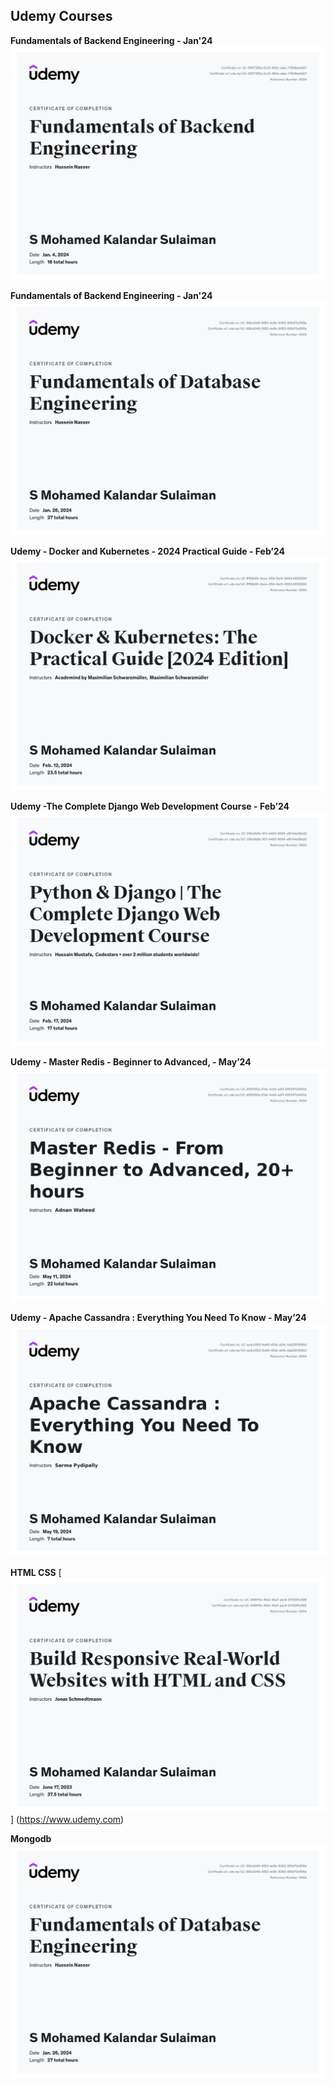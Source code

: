 
## Udemy Courses

**Fundamentals of Backend Engineering - Jan'24**
[![Fundamentals of Backend Engineering](assets/udemy/fundamentals_of_backend.jpg)](https://www.udemy.com/certificate/UC-0567325a-2cc9-492e-adac-1119dfaebdb7/)

**Fundamentals of Backend Engineering - Jan'24**
[![Fundamentals of Database](assets/udemy/fundamentals_of_database.jpg)](https://www.udemy.com/certificate/UC-198cb049-8f83-4e9b-9062-8f5d70ef5f8a/)

**Udemy - Docker and Kubernetes - 2024 Practical Guide - Feb’24**
[![Docker and Kubernetes](assets/udemy/docker_and_kubernetes.jpg)](https://www.udemy.com/certificate/UC-fff58b86-8ece-4f24-9a10-5683c9552890/)

**Udemy -The Complete Django Web Development Course - Feb’24**
[![The Complete Django Web Development Course](assets/udemy/django.jpg)](https://udemy-certificate.s3.amazonaws.com/pdf/UC-316e9a9b-1811-4483-9696-af6144a08a32.pdf)

**Udemy - Master Redis - Beginner to Advanced, - May’24**
[![Master Redis - Beginner to Advanced](assets/udemy/redis.jpg)](https://www.udemy.com/certificate/UC-d505192a-61dc-4cb0-adf3-6f6347b3400d/)

**Udemy - Apache Cassandra : Everything You Need To Know - May’24**
[![Apache Cassandra: Everything You Need To Know](assets/udemy/cassandra.jpg)](https://www.udemy.com/certificate/UC-aedcd303-6a49-453b-a04c-fda2251f08b3/)

**HTML CSS**
[![HTML CSS](assets/udemy/html_and_css.jpg)]
(https://www.udemy.com)

**Mongodb**
[![Mongodb](assets/udemy/fundamentals_of_database.jpg)](https://ti-user-certificates.s3.amazonaws.com/ae62dcd7-abdc-4e90-a570-83eccba49043/07d7c489-987f-489a-bd3b-1a930cd43314-mohamed-sulaiman-c9ff7a55-7926-4676-b80f-727024e15312-certificate.pdf)
